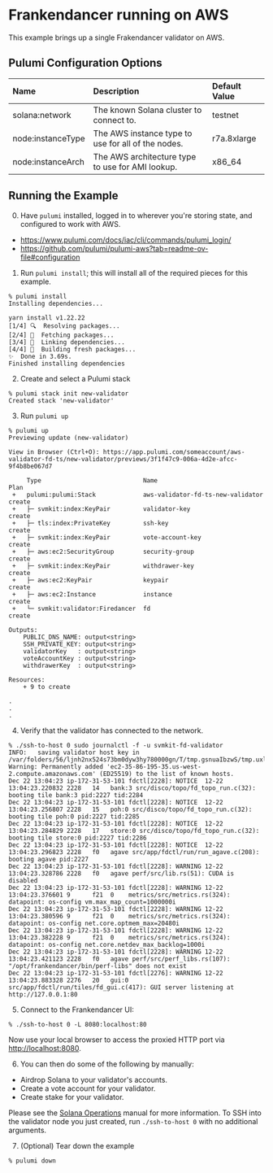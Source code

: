 # Frankendancer running on AWS

This example brings up a single Frakendancer validator on AWS.

## Pulumi Configuration Options

| Name              | Description                                                       | Default Value |
| :---------------- | :---------------------------------------------------------------- | :------------ |
| solana:network    | The known Solana cluster to connect to.                           | testnet       |
| node:instanceType | The AWS instance type to use for all of the nodes.                | r7a.8xlarge   |
| node:instanceArch | The AWS architecture type to use for AMI lookup.                  | x86_64        |

## Running the Example

0. Have `pulumi` installed, logged in to wherever you're storing state, and configured to work with AWS.

- https://www.pulumi.com/docs/iac/cli/commands/pulumi_login/
- https://github.com/pulumi/pulumi-aws?tab=readme-ov-file#configuration

1. Run `pulumi install`; this will install all of the required pieces for this example.

```
% pulumi install
Installing dependencies...

yarn install v1.22.22
[1/4] 🔍  Resolving packages...
[2/4] 🚚  Fetching packages...
[3/4] 🔗  Linking dependencies...
[4/4] 🔨  Building fresh packages...
✨  Done in 3.69s.
Finished installing dependencies
```

2. Create and select a Pulumi stack

```
% pulumi stack init new-validator
Created stack 'new-validator'
```

3. Run `pulumi up`

```
% pulumi up
Previewing update (new-validator)

View in Browser (Ctrl+O): https://app.pulumi.com/someaccount/aws-validator-fd-ts/new-validator/previews/3f1f47c9-006a-4d2e-afcc-9f4b8be067d7

     Type                            Name                               Plan
 +   pulumi:pulumi:Stack             aws-validator-fd-ts-new-validator  create
 +   ├─ svmkit:index:KeyPair         validator-key                      create
 +   ├─ tls:index:PrivateKey         ssh-key                            create
 +   ├─ svmkit:index:KeyPair         vote-account-key                   create
 +   ├─ aws:ec2:SecurityGroup        security-group                     create
 +   ├─ svmkit:index:KeyPair         withdrawer-key                     create
 +   ├─ aws:ec2:KeyPair              keypair                            create
 +   ├─ aws:ec2:Instance             instance                           create
 +   └─ svmkit:validator:Firedancer  fd                                 create

Outputs:
    PUBLIC_DNS_NAME: output<string>
    SSH_PRIVATE_KEY: output<string>
    validatorKey   : output<string>
    voteAccountKey : output<string>
    withdrawerKey  : output<string>

Resources:
    + 9 to create

.
.
.

```

4. Verify that the validator has connected to the network.

```
% ./ssh-to-host 0 sudo journalctl -f -u svmkit-fd-validator
INFO:	saving validator host key in /var/folders/56/ljnh2nx524s73bm0dyw3hy780000gn/T/tmp.gsnuaIbzwS/tmp.uxlxVQYehz...
Warning: Permanently added 'ec2-35-86-195-35.us-west-2.compute.amazonaws.com' (ED25519) to the list of known hosts.
Dec 22 13:04:23 ip-172-31-53-101 fdctl[2228]: NOTICE  12-22 13:04:23.220832 2228   14   bank:3 src/disco/topo/fd_topo_run.c(32): booting tile bank:3 pid:2227 tid:2284
Dec 22 13:04:23 ip-172-31-53-101 fdctl[2228]: NOTICE  12-22 13:04:23.256807 2228   15   poh:0 src/disco/topo/fd_topo_run.c(32): booting tile poh:0 pid:2227 tid:2285
Dec 22 13:04:23 ip-172-31-53-101 fdctl[2228]: NOTICE  12-22 13:04:23.284829 2228   17   store:0 src/disco/topo/fd_topo_run.c(32): booting tile store:0 pid:2227 tid:2286
Dec 22 13:04:23 ip-172-31-53-101 fdctl[2228]: NOTICE  12-22 13:04:23.296823 2228   f0   agave src/app/fdctl/run/run_agave.c(208): booting agave pid:2227
Dec 22 13:04:23 ip-172-31-53-101 fdctl[2228]: WARNING 12-22 13:04:23.328786 2228   f0   agave perf/src/lib.rs(51): CUDA is disabled
Dec 22 13:04:23 ip-172-31-53-101 fdctl[2228]: WARNING 12-22 13:04:23.376601 9      f21  0    metrics/src/metrics.rs(324): datapoint: os-config vm.max_map_count=1000000i
Dec 22 13:04:23 ip-172-31-53-101 fdctl[2228]: WARNING 12-22 13:04:23.380596 9      f21  0    metrics/src/metrics.rs(324): datapoint: os-config net.core.optmem_max=20480i
Dec 22 13:04:23 ip-172-31-53-101 fdctl[2228]: WARNING 12-22 13:04:23.382228 9      f21  0    metrics/src/metrics.rs(324): datapoint: os-config net.core.netdev_max_backlog=1000i
Dec 22 13:04:23 ip-172-31-53-101 fdctl[2228]: WARNING 12-22 13:04:23.421123 2228   f0   agave perf/src/perf_libs.rs(107): "/opt/frankendancer/bin/perf-libs" does not exist
Dec 22 13:04:23 ip-172-31-53-101 fdctl[2276]: WARNING 12-22 13:04:23.883328 2276   20   gui:0 src/app/fdctl/run/tiles/fd_gui.c(417): GUI server listening at http://127.0.0.1:80
```

5. Connect to the Frankendancer UI:

```
% ./ssh-to-host 0 -L 8080:localhost:80
```

Now use your local browser to access the proxied HTTP port via [http://localhost:8080](http://localhost:8080).

6. You can then do some of the following by manually:

- Airdrop Solana to your validator's accounts.
- Create a vote account for your validator.
- Create stake for your validator.

Please see the [Solana Operations](https://docs.solanalabs.com/operations/) manual for more information.
To SSH into the validator node you just created, run `./ssh-to-host 0` with no additional arguments.

7. (Optional) Tear down the example

```
% pulumi down
```
